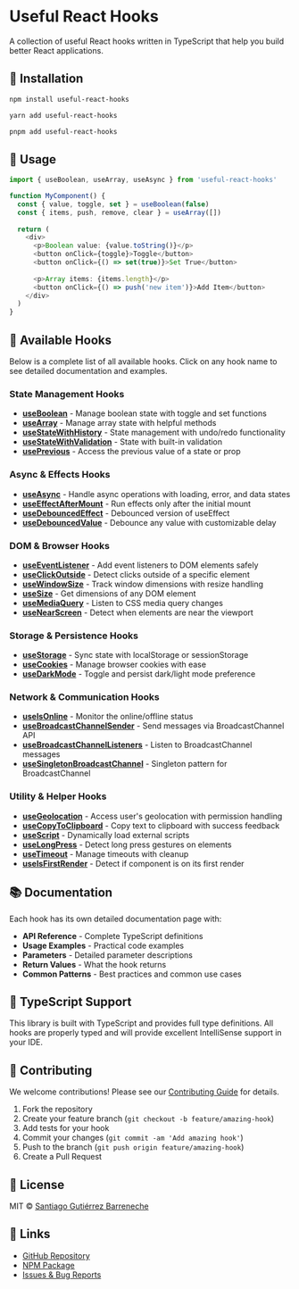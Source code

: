 # Useful React Hooks

A collection of useful React hooks written in TypeScript that help you build better React applications.

## 🚀 Installation

```bash
npm install useful-react-hooks
```

```bash
yarn add useful-react-hooks
```

```bash
pnpm add useful-react-hooks
```

## 📖 Usage

```typescript
import { useBoolean, useArray, useAsync } from 'useful-react-hooks'

function MyComponent() {
  const { value, toggle, set } = useBoolean(false)
  const { items, push, remove, clear } = useArray([])
  
  return (
    <div>
      <p>Boolean value: {value.toString()}</p>
      <button onClick={toggle}>Toggle</button>
      <button onClick={() => set(true)}>Set True</button>
      
      <p>Array items: {items.length}</p>
      <button onClick={() => push('new item')}>Add Item</button>
    </div>
  )
}
```

## 🎯 Available Hooks

Below is a complete list of all available hooks. Click on any hook name to see detailed documentation and examples.

### State Management Hooks
- [**useBoolean**](docs/useBoolean.md) - Manage boolean state with toggle and set functions
- [**useArray**](docs/useArray.md) - Manage array state with helpful methods
- [**useStateWithHistory**](docs/useStateWithHistory.md) - State management with undo/redo functionality
- [**useStateWithValidation**](docs/useStateWithValidation.md) - State with built-in validation
- [**usePrevious**](docs/usePrevious.md) - Access the previous value of a state or prop

### Async & Effects Hooks  
- [**useAsync**](docs/useAsync.md) - Handle async operations with loading, error, and data states
- [**useEffectAfterMount**](docs/useEffectAfterMount.md) - Run effects only after the initial mount
- [**useDebouncedEffect**](docs/useDebouncedEffect.md) - Debounced version of useEffect
- [**useDebouncedValue**](docs/useDebouncedValue.md) - Debounce any value with customizable delay

### DOM & Browser Hooks
- [**useEventListener**](docs/useEventListener.md) - Add event listeners to DOM elements safely
- [**useClickOutside**](docs/useClickOutside.md) - Detect clicks outside of a specific element
- [**useWindowSize**](docs/useWindowSize.md) - Track window dimensions with resize handling
- [**useSize**](docs/useSize.md) - Get dimensions of any DOM element
- [**useMediaQuery**](docs/useMediaQuery.md) - Listen to CSS media query changes
- [**useNearScreen**](docs/useNearScreen.md) - Detect when elements are near the viewport

### Storage & Persistence Hooks
- [**useStorage**](docs/useStorage.md) - Sync state with localStorage or sessionStorage
- [**useCookies**](docs/useCookies.md) - Manage browser cookies with ease
- [**useDarkMode**](docs/useDarkMode.md) - Toggle and persist dark/light mode preference

### Network & Communication Hooks
- [**useIsOnline**](docs/useIsOnline.md) - Monitor the online/offline status
- [**useBroadcastChannelSender**](docs/useBroadcastChannelSender.md) - Send messages via BroadcastChannel API
- [**useBroadcastChannelListeners**](docs/useBroadcastChannelListeners.md) - Listen to BroadcastChannel messages
- [**useSingletonBroadcastChannel**](docs/useSingletonBroadcastChannel.md) - Singleton pattern for BroadcastChannel

### Utility & Helper Hooks
- [**useGeolocation**](docs/useGeolocation.md) - Access user's geolocation with permission handling
- [**useCopyToClipboard**](docs/useCopyToClipboard.md) - Copy text to clipboard with success feedback
- [**useScript**](docs/useScript.md) - Dynamically load external scripts
- [**useLongPress**](docs/useLongPress.md) - Detect long press gestures on elements
- [**useTimeout**](docs/useTimeout.md) - Manage timeouts with cleanup
- [**useIsFirstRender**](docs/useIsFirstRender.md) - Detect if component is on its first render

## 📚 Documentation

Each hook has its own detailed documentation page with:
- **API Reference** - Complete TypeScript definitions
- **Usage Examples** - Practical code examples
- **Parameters** - Detailed parameter descriptions
- **Return Values** - What the hook returns
- **Common Patterns** - Best practices and common use cases

## 🔧 TypeScript Support

This library is built with TypeScript and provides full type definitions. All hooks are properly typed and will provide excellent IntelliSense support in your IDE.

## 🤝 Contributing

We welcome contributions! Please see our [Contributing Guide](CONTRIBUTING.md) for details.

1. Fork the repository
2. Create your feature branch (`git checkout -b feature/amazing-hook`)
3. Add tests for your hook
4. Commit your changes (`git commit -am 'Add amazing hook'`)
5. Push to the branch (`git push origin feature/amazing-hook`)
6. Create a Pull Request

## 📄 License

MIT © [Santiago Gutiérrez Barreneche](https://github.com/Santyzz0311)

## 🔗 Links

- [GitHub Repository](https://github.com/Santyzz0311/react-hooks)
- [NPM Package](https://www.npmjs.com/package/useful-react-hooks)
- [Issues & Bug Reports](https://github.com/Santyzz0311/react-hooks/issues)
